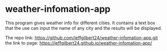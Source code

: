 # weather-infomation-app
 This program gives weather info for different cities. It contains a text box that the use can input the name of any city and the results will be displayed.

 The repo link: https://github.com/jeffgilbert24/weather-infomation-app.git
 the link to page:  https://jeffgilbert24.github.io/weather-infomation-app/
